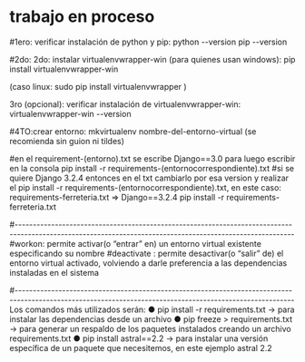 # trabajo en proceso 

#1ero: verificar instalación de python y pip:
python --version
pip --version

#2do: 2do: instalar virtualenvwrapper-win (para quienes usan windows):
pip install virtualenvwrapper-win

(caso linux: sudo pip install virtualenvwrapper )

3ro (opcional): verificar instalación de virtualenvwrapper-win:    
virtualenvwrapper-win --version

#4TO:crear entorno:  mkvirtualenv nombre-del-entorno-virtual (se recomienda sin guion ni tildes)

#en el requirement-(entorno).txt  se escribe Django==3.0  para luego escribir en la consola pip install -r requirements-(entornocorrespondiente).txt
#si se quiere Django 3.2.4 entonces en el txt cambiarlo por esa version y realizar el pip install -r requirements-(entornocorrespondiente).txt, en este caso: 
requirements-ferreteria.txt  => Django==3.2.4
pip install -r requirements-ferreteria.txt

#----------------------------------------------------------------------------------------------------------------------------------------------------------
#workon: permite activar(o “entrar” en) un entorno virtual existente especificando su
nombre
#deactivate : permite desactivar(o “salir” de) el entorno virtual activado, volviendo a darle
preferencia a las dependencias instaladas en el sistema

#----------------------------------------------------------------------------------------------------------------------------------------------------------
Los comandos más utilizados serán:
● pip install -r requirements.txt -> para instalar las dependencias desde un archivo
● pip freeze > requirements.txt -> para generar un respaldo de los paquetes instalados creando un
archivo requirements.txt
● pip install astral==2.2 -> para instalar una versión específica de un paquete que necesitemos, en
este ejemplo astral 2.2
